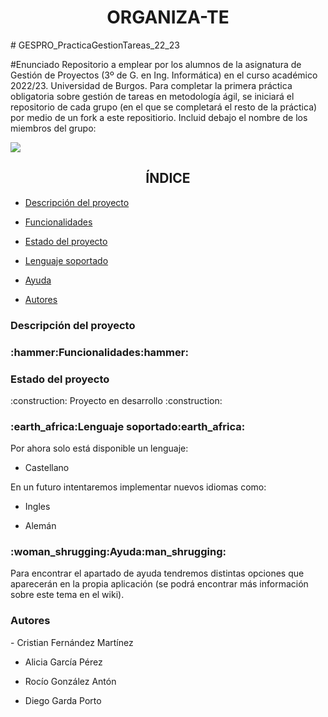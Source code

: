 <h1 align="center"> ORGANIZA-TE </h1>
# GESPRO_PracticaGestionTareas_22_23

#Enunciado
Repositorio a emplear por los alumnos de la asignatura de Gestión de Proyectos (3º de G. en Ing. Informática) en el curso académico 2022/23. Universidad de Burgos.  Para completar la primera práctica obligatoria sobre gestión de tareas en metodología ágil, se iniciará el repositorio de cada grupo (en el que se completará el resto de la práctica) por medio de un fork a este repositiorio.  Incluid debajo el nombre de los miembros del grupo:

<p align="left">
<img src="https://img.shields.io/badge/STATUS-EN%20DESAROLLO-green">
</p>

<h2 align="center"> ÍNDICE </h2>

* [Descripción del proyecto](#descripción-del-proyecto) 

* [Funcionalidades](#funcionalidades) 

* [Estado del proyecto](#estado-del-proyecto)

* [Lenguaje soportado](#lenguaje-soportado)

* [Ayuda](#ayuda)

* [Autores](#autores)

<h3 id="#descripción-del-proyecto">Descripción del proyecto</h3>

<h3 id="#funcionalidades">:hammer:Funcionalidades:hammer:</h3>

<h3 id="#estado-del-proyecto">Estado del proyecto</h3>
:construction: Proyecto en desarrollo :construction:

<h3 id="lenguaje-soportado">:earth_africa:Lenguaje soportado:earth_africa:</h3>
Por ahora solo está disponible un lenguaje:

 - Castellano 

En un futuro intentaremos implementar nuevos idiomas como:

 - Ingles 

 - Alemán 


<h3 id="#ayuda">:woman_shrugging:Ayuda:man_shrugging:</h3>
Para encontrar el apartado de ayuda tendremos distintas opciones que aparecerán en la propia aplicación (se podrá encontrar más información sobre este tema en el wiki).

<h3 id="#autores">Autores</h3> 
 - Cristian Fernández Martínez 

 - Alicia García Pérez 

 - Rocío González Antón 

 - Diego Garda Porto


